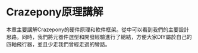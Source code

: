 # Crazepony原理講解

本章主要講解Crazepony的硬件原理和軟件框架。從中可以看到我們的主要設計思路。同時，我們將元器件選型和開發經驗進行了總結，方便大家DIY屬於自己的四軸飛行器，並且少走我們曾經走過的彎路。

